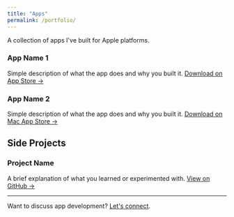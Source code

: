 ```yaml
---
title: "Apps"
permalink: /portfolio/
---
```


A collection of apps I've built for Apple platforms.

### App Name 1
Simple description of what the app does and why you built it.
[Download on App Store →](app-store-link)

### App Name 2
Simple description of what the app does and why you built it.
[Download on Mac App Store →](mac-app-store-link)

## Side Projects

### Project Name
A brief explanation of what you learned or experimented with.
[View on GitHub →](github-link)

---

Want to discuss app development? [Let's connect](/about/).
